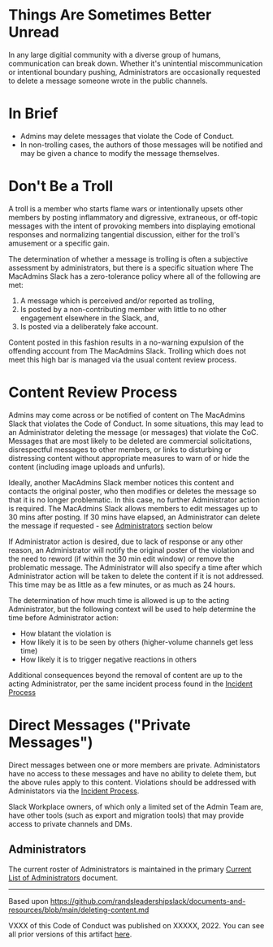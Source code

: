 # Things Are Sometimes Better Unread

In any large digitial community with a diverse group of humans, communication can break down. Whether it's unintential miscommunication or intentional boundary pushing, Administrators are occasionally requested to delete a message someone wrote in the public channels.

# In Brief

* Admins may delete messages that violate the Code of Conduct.
* In non-trolling cases, the authors of those messages will be notified and may be given a chance to modify the message themselves.

# Don't Be a Troll

A troll is a member who starts flame wars or intentionally upsets other members by posting inflammatory and digressive, extraneous, or off-topic messages with the intent of provoking members into displaying emotional responses and normalizing tangential discussion, either for the troll's amusement or a specific gain.

The determination of whether a message is trolling is often a subjective assessment by administrators, but there is a specific situation where The MacAdmins Slack has a zero-tolerance policy where all of the following are met:

1. A message which is perceived and/or reported as trolling,
2. Is posted by a non-contributing member with little to no other engagement elsewhere in the Slack, and, 
3. Is posted via a deliberately fake account.

Content posted in this fashion results in a no-warning expulsion of the offending account from The MacAdmins Slack. Trolling which does not meet this high bar is managed via the usual content review process. 

# Content Review Process

Admins may come across or be notified of content on The MacAdmins Slack that violates the Code of Conduct. In some situations, this may lead to an Administrator deleting the message (or messages) that violate the CoC. Messages that are most likely to be deleted are commercial solicitations, disrespectful messages to other members, or links to disturbing or distressing content without appropriate measures to warn of or hide the content (including image uploads and unfurls).

Ideally, another MacAdmins Slack member notices this content and contacts the original poster, who then modifies or deletes the message so that it is no longer problematic. In this case, no further Administrator action is required. The MacAdmins Slack allows members to edit messages up to 30 mins after posting. If 30 mins have elapsed, an Administrator can delete the message if requested - see [Administrators](#Administrators) section below

If Administrator action is desired, due to lack of response or any other reason, an Administrator will notify the original poster of the violation and the need to reword (if within the 30 min edit window) or remove the problematic message. The Administrator will also specify a time after which Administrator action will be taken to delete the content if it is not addressed. This time may be as little as a few minutes, or as much as 24 hours.

The determination of how much time is allowed is up to the acting Administrator, but the following context will be used to help determine the time before Administrator action:

* How blatant the violation is
* How likely it is to be seen by others (higher-volume channels get less time)
* How likely it is to trigger negative reactions in others

Additional consequences beyond the removal of content are up to the acting Administrator, per the same incident process found in the [Incident Process](https://github.com/macadminsdotorg/codeofconduct/blob/master/Incident_Process.md)

# Direct Messages ("Private Messages")

Direct messages between one or more members are private. Administators have no access to these messages and have no ability to delete them, but the above rules apply to this content. Violations should be addressed with Administators via the [Incident Process](https://github.com/macadminsdotorg/codeofconduct/blob/master/Incident_Process.md). 

Slack Workplace owners, of which only a limited set of the Admin Team are, have other tools (such as export and migration tools) that may provide access to private channels and DMs. 

## Administrators

The current roster of Administrators is maintained in the primary [Current List of Administrators](https://github.com/macadminsdotorg/slack-assets/blob/master/Admins.md) document.

---

Based upon https://github.com/randsleadershipslack/documents-and-resources/blob/main/deleting-content.md

VXXX of this Code of Conduct was published on XXXXX, 2022. You can see all prior versions of this artifact [here](https://github.com/macadminsdotorg/codeofconduct/commits/master/README.md).